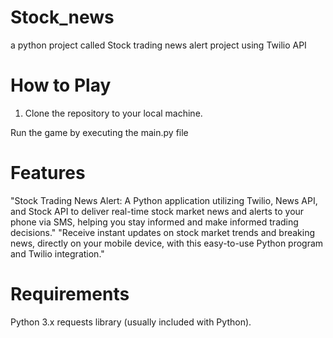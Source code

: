 # Stock_news
a python project called Stock trading news alert project using Twilio API 

# How to Play

1. Clone the repository to your local machine.

  Run the game by executing the main.py file

# Features

"Stock Trading News Alert: A Python application utilizing Twilio, News API, and Stock API to deliver real-time stock market news and alerts to your phone via SMS, helping you stay informed and make informed trading decisions."
"Receive instant updates on stock market trends and breaking news, directly on your mobile device, with this easy-to-use Python program and Twilio integration."

# Requirements

Python 3.x
requests library (usually included with Python).
